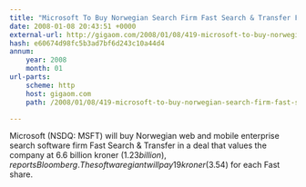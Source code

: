 ```yaml
---
title: "Microsoft To Buy Norwegian Search Firm Fast Search & Transfer For $1.23 Billion"
date: 2008-01-08 20:43:51 +0000
external-url: http://gigaom.com/2008/01/08/419-microsoft-to-buy-norwegian-search-firm-fast-search-transfer-for-123-bil/
hash: e60674d98fc5b3ad7bf6d243c10a44d4
annum:
    year: 2008
    month: 01
url-parts:
    scheme: http
    host: gigaom.com
    path: /2008/01/08/419-microsoft-to-buy-norwegian-search-firm-fast-search-transfer-for-123-bil/

---
```


Microsoft (NSDQ: MSFT) will buy Norwegian web and mobile enterprise search software firm Fast Search & Transfer in a deal that values the company at 6.6 billion kroner ($1.23 billion), reports Bloomberg. The software giant will pay 19 kroner ($3.54) for each Fast share.
